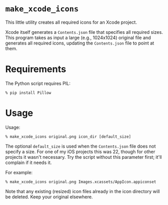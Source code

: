 # `make_xcode_icons`

This little utility creates all required icons for an Xcode project.

Xcode itself generates a `Contents.json` file that specifies all required
sizes. This program takes as input a large (e.g., 1024x1024) original file and
generates all required icons, updating the `Contents.json` file to point at
them.

# Requirements

The Python script requires PIL:

    % pip install Pillow

# Usage

Usage:

    % make_xcode_icons original.png icon_dir [default_size]

The optional `default_size` is used when the `Contents.json` file does not
specify a size. For one of my iOS projects this was 22, though for other
projects it wasn't necessary. Try the script without this parameter first;
it'll complain if it needs it.

For example:

    % make_xcode_icons original.png Images.xcassets/AppIcon.appiconset

Note that any existing (resized) icon files already in the icon directory
will be deleted. Keep your original elsewhere.


